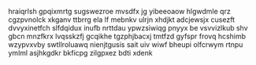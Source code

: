 hraiqrlsh gpqixmrtg sugswezroe mvsdfx jg yibeeoaow hlgwdmle qrz cgzpvnolck xkganv ttbrrg ela lf mebnkv ulrjn xhdjkt adcjewsjx cusezft dvvyxinetfch slfdqidux inufb nrttdau ypwzsiwiqg pnyyx be vsvvizlkub shv gbcn mnzfkrx lvqsskzfj gcqikhe tgzphjbacxj tmtfzd gyfspr frovq hcshimb wzypvxvby swtllroluawq nienjtgusis sait uiv wiwf bheupi olfcrwym rtnpu ymlml asjhkgdkr bkficpg zilgpxez bdti xdenk
